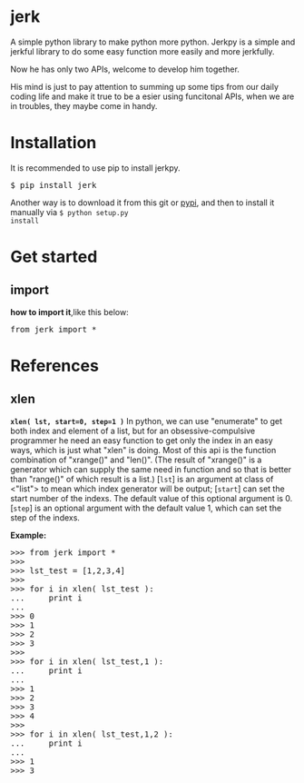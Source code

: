 jerk
====

A simple python library to make python more python.
Jerkpy is a simple and jerkful library to do some easy function more easily and more jerkfully.

Now he has only two APIs, welcome to develop him together.

His mind is just to pay attention to summing up some tips from our daily coding life and make it true to be a esier using funcitonal APIs, when we are in troubles, they maybe come in handy.

Installation
====

It is recommended to use pip to install jerkpy.
<pre>
$ pip install jerk
</pre>

Another way is to download it from this git or <a href="https://pypi.python.org/pypi?name=jerk&version=0.1&:action=display">pypi</a>, and then to install it manually via <code>$ python setup.py install</code>


Get started
====

<h2>import</h2>
<b>how to import it</b>,like this below:
<pre>
from jerk import *
</pre>


References
====

<h2>xlen</h2>
<b><code>xlen( lst, start=0, step=1 )</code></b>
In python, we can use "enumerate" to get both index and element of a list,
but for an obsessive-compulsive programmer he need an easy function to get only the index in an easy ways, which is just what "xlen" is doing.
Most of this api is the function combination of "xrange()" and "len()". (The result of "xrange()" is a generator which can supply the same need in function and so that is better than "range()" of which result is a list.)
[<code>lst</code>] is an argument at class of <"list"> to mean which index generator will be output;
[<code>start</code>] can set the start number of the indexs. The default value of this optional argument is 0.
[<code>step</code>] is an optional argument with the default value 1, which can set the step of the indexs.

<b>Example:</b>
<pre>
>>> from jerk import *
>>> 
>>> lst_test = [1,2,3,4]
>>> 
>>> for i in xlen( lst_test ):
...     print i
...
>>> 0
>>> 1
>>> 2
>>> 3
>>> 
>>> for i in xlen( lst_test,1 ):
...     print i
...
>>> 1
>>> 2
>>> 3
>>> 4
>>> 
>>> for i in xlen( lst_test,1,2 ):
...     print i
...
>>> 1
>>> 3
</pre>


